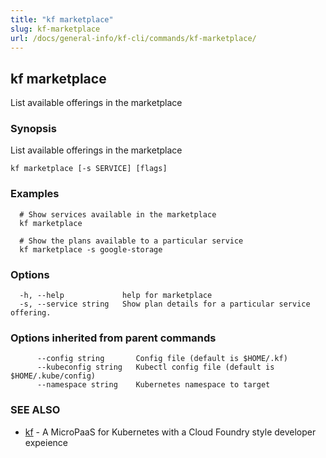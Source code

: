 ```yaml
---
title: "kf marketplace"
slug: kf-marketplace
url: /docs/general-info/kf-cli/commands/kf-marketplace/
---
```

## kf marketplace

List available offerings in the marketplace

### Synopsis

List available offerings in the marketplace

```
kf marketplace [-s SERVICE] [flags]
```

### Examples

```
  # Show services available in the marketplace
  kf marketplace
  
  # Show the plans available to a particular service
  kf marketplace -s google-storage
```

### Options

```
  -h, --help             help for marketplace
  -s, --service string   Show plan details for a particular service offering.
```

### Options inherited from parent commands

```
      --config string       Config file (default is $HOME/.kf)
      --kubeconfig string   Kubectl config file (default is $HOME/.kube/config)
      --namespace string    Kubernetes namespace to target
```

### SEE ALSO

* [kf](/docs/general-info/kf-cli/commands/kf/)	 - A MicroPaaS for Kubernetes with a Cloud Foundry style developer expeience

